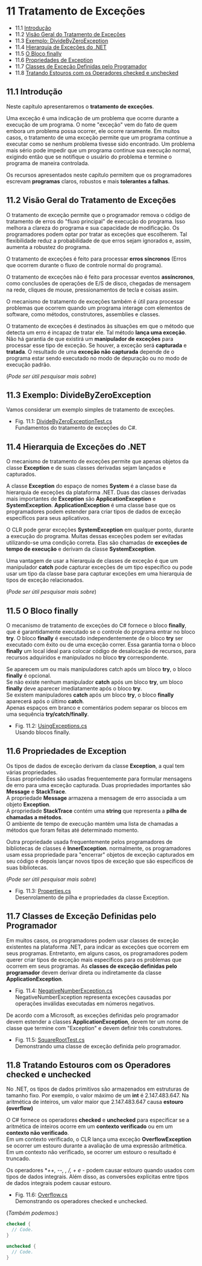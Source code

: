 # 11 Tratamento de Exceções

- 11.1 [Introdução](#111-introdução)
- 11.2 [Visão Geral do Tratamento de Exceções](#112-visão-geral-do-tratamento-de-exceções)
- 11.3 [Exemplo: DivideByZeroException](#113-exemplo-dividebyzeroexception)
- 11.4 [Hierarquia de Exceções do .NET](#114-hierarquia-de-exceções-do-net)
- 11.5 [O Bloco finally](#115-o-bloco-finally)
- 11.6 [Propriedades de Exception](#116-propriedades-de-exception)
- 11.7 [Classes de Exceção Definidas pelo Programador](#117-classes-de-exceção-definidas-pelo-programador)
- 11.8 [Tratando Estouros com os Operadores checked e unchecked](#118-tratando-estouros-com-os-operadores-checked-e-unchecked)

## 11.1 Introdução

Neste capítulo apresentaremos o **tratamento de exceções**.

Uma exceção é uma indicação de um problema que ocorre durante a execução de um programa.
O nome "exceção" vem do fato de quem embora um problema possa ocorrer, ele ocorre raramente.
Em muitos casos, o tratamento de uma exceção permite que um programa continue a executar como se nenhum problema tivesse sido encontrado.
Um problema mais sério pode impedir que um programa continue sua execução normal,
exigindo então que se notifique o usuário do problema e termine o programa de maneira controlada.

Os recursos apresentados neste capítulo permitem que os programadores escrevam **programas** claros, robustos e mais **tolerantes a falhas**.

## 11.2 Visão Geral do Tratamento de Exceções

O tratamento de exceção permite que o programador remova o código de tratamento de erros do "fluxo principal" de execução do programa.
Isso melhora a clareza do programa e sua capacidade de modificação.
Os programadores podem optar por tratar as exceções que escolherem.
Tal flexibilidade reduz a probabilidade de que erros sejam ignorados e, assim, aumenta a robustez do programa.

O tratamento de exceções é feito para processar **erros síncronos** (Erros que ocorrem durante o fluxo de controle normal do programa).

O tratamento de exceções não é feito para processar eventos **assíncronos**, como conclusões de operações de E/S de disco,
chegadas de mensagem na rede, cliques de mouse, pressionamentos de tecla e coisas assim.

O mecanismo de tratamento de exceções também é útil para processar problemas que ocorrem quando um programa interage com elementos de software,
como métodos, construtores, assemblies e classes.

O tratamento de exceções é destinados às situações em que o método que detecta um erro é incapaz de tratar ele.
Tal método **lança uma exceção**. Não há garantia de que existirá um **manipulador de exceções** para processar esse tipo de exceção. Se houver, a exceção será **capturada** e **tratada**.
O resultado de uma **exceção não capturada** depende de o programa estar sendo executado no modo de depuração ou no modo de execução padrão.

(*Pode ser útil pesquisar mais sobre*)

## 11.3 Exemplo: DivideByZeroException

Vamos considerar um exemplo simples de tratamento de exceções.

- Fig. 11.1: [DivideByZeroExceptionTest.cs](./Fig-11.01%20-%20DivideByZeroExceptionTest.cs)\
Fundamentos do tratamento de exceções do C#.

## 11.4 Hierarquia de Exceções do .NET

O mecanismo de tratamento de exceções permite que apenas objetos da classe **Exception** e de suas classes derivadas sejam lançados e capturados.

A classe **Exception** do espaço de nomes **System** é a classe base da hierarquia de exceções da plataforma .NET.
Duas das classes derivadas mais importantes de **Exception** são **ApplicationException** e **SystemException**.
**ApplicationException** é uma classe base que os programadores podem estender para criar tipos de dados de exceção específicos para seus aplicativos.

O CLR pode gerar exceções **SystemException** em qualquer ponto, durante a execução do programa.
Muitas dessas exceções podem ser evitadas utilizando-se uma condição correta. Elas são chamadas de **exceções de tempo de execução** e derivam da classe **SystemException**.

Uma vantagem de usar a hierarquia de classes de exceção é que um manipulador **catch**
pode capturar exceções de um tipo específico ou pode usar um tipo da classe base para
capturar exceções em uma hierarquia de tipos de exceção relacionados.

(*Pode ser útil pesquisar mais sobre*)

## 11.5 O Bloco finally

O mecanismo de tratamento de exceções do C# fornece o bloco **finally**,
que é garantidamente executado se o controle do programa entrar no bloco **try**.
O bloco **finally** é executado independentemente de o bloco **try** ser executado com êxito ou de uma exceção correr.
Essa garantia torna o bloco **finally** um local ideal para colocar código de desalocação de recursos, para recursos adquiridos e manipulados no bloco **try** correspondente.

Se aparecem um ou mais manipuladores catch após um bloco **try**, o bloco **finally** é opcional.\
Se não existe nenhum manipulador **catch** após um bloco **try**, um bloco **finally** deve aparecer imediatamente após o bloco **try**.\
Se existem manipuladores **catch** após um bloco **try**, o bloco **finally** aparecerá após o último **catch**.\
Apenas espaços em branco e comentários podem separar os blocos em uma sequência **try/catch/finally**.

- Fig. 11.2: [UsingExceptions.cs](./Fig-11.02%20-%20UsingException.cs)\
Usando blocos finally.

## 11.6 Propriedades de Exception

Os tipos de dados de exceção derivam da classe **Exception**, a qual tem várias propriedades.\
Essas propriedades são usadas frequentemente para formular mensagens de erro para uma exceção capturada.
Duas propriedades importantes são **Message** e **StackTrace**.\
A propriedade **Message** armazena a mensagem de erro associada a um objeto **Exception**.\
A propriedade **StackTrace** contém uma **string** que representa a **pilha de chamadas a métodos**.\
O ambiente de tempo de execução mantém uma lista de chamadas a métodos que foram feitas até determinado momento.

Outra propriedade usada frequentemente pelos programadores de bibliotecas de classes é **InnerException**.
normalmente, os programadores usam essa propriedade para "encerrar" objetos de exceção capturados em seu código
e depois lançar novos tipos de exceção que são específicos de suas bibliotecas.

(*Pode ser útil pesquisar mais sobre*)

- Fig. 11.3: [Properties.cs](./Fig-11.03%20-%20Properties.cs)\
Desenrolamento de pilha e propriedades da classe Exception.

## 11.7 Classes de Exceção Definidas pelo Programador

Em muitos casos, os programadores podem usar classes de exceção existentes na plataforma .NET, para indicar as exceções que ocorrem em seus programas.
Entretanto, em alguns casos, os programadores podem querer criar tipos de exceção mais específicos para os problemas que ocorrem em seus programas.
As **classes de exceção definidas pelo programador** devem derivar direta ou indiretamente da classe **ApplicationException**.

- Fig. 11.4: [NegativeNumberException.cs](./Fig-11.04%20-%20NegativeNumberException.cs)\
NegativeNumberException representa exceções causadas por operações inválidas executadas em números negativos.

De acordo com a Microsoft, as exceções definidas pelo programador devem estender a classes **ApplicationException**,
devem ter um nome de classe que termine com "Exception" e devem definir três construtores.

- Fig. 11.5: [SquareRootTest.cs](./Fig-11.05%20-%20SquareRootTest.cs)\
Demonstrando uma classe de exceção definida pelo programador.

## 11.8 Tratando Estouros com os Operadores checked e unchecked

No .NET, os tipos de dados primitivos são armazenados em estruturas de tamanho fixo.
Por exemplo, o valor máximo de um **int** é 2.147.483.647. Na aritmética de inteiros, um valor maior que 2.147.483.647 causa **estouro (overflow)**

O C# fornece os operadores **checked** e **unchecked** para especificar se a aritmética de inteiros ocorre em um **contexto verificado** ou em um **contexto não verificado**.\
Em um contexto verificado, o CLR lança uma exceção **OverflowException** se ocorrer um estouro durante a avaliação de uma expressão aritmética.\
Em um contexto não verificado, se ocorrer um estouro o resultado é truncado.

Os operadores **++, --, *, /, + e -** podem causar estouro quando usados com tipos de dados integrais.
Além disso, as conversões explícitas entre tipos de dados integrais podem causar estouro.

- Fig. 11.6: [Overflow.cs](./Fig-11.06%20-%20Overflow.cs)\
Demonstrando os operadores checked e unchecked.

(*Também podemos:*)

```C#
checked {
  // Code.
}

unchecked {
  // Code.
}
```
